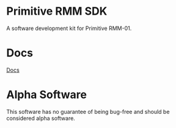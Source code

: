 # Primitive RMM SDK

A software development kit for Primitive RMM-01.

# Docs

[Docs](docs/sdk/rmm-sdk.md)

# Alpha Software

This software has no guarantee of being bug-free and should be considered alpha software.
